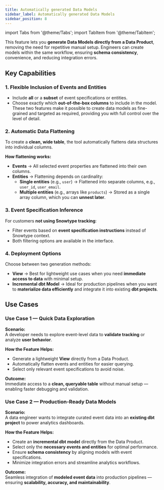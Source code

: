 ```yaml
---
title: Automatically generated Data Models
sidebar_label: Automatically generated Data Models
sidebar_position: 8
---
```

import Tabs from '@theme/Tabs';
import TabItem from '@theme/TabItem';

This feature lets you **generate Data Models directly from a Data Product**, removing the need for repetitive manual setup. Engineers can create models within the same workflow, ensuring **schema consistency**, convenience, and reducing integration errors.

## Key Capabilities

### 1. Flexible Inclusion of Events and Entities
- Include **all** or a **subset** of event specifications or entities.
- Choose exactly which **out-of-the-box columns** to include in the model.
These two features make it possible to create data models as fine-grained and targeted as required, providing you with full control over the level of detail.

### 2. Automatic Data Flattening
To create a **clean, wide table**, the tool automatically flattens data structures into individual columns.

**How flattening works:**
- **Events** → All selected event properties are flattened into their own columns.
- **Entities** → Flattening depends on cardinality:
  - **Single entities** (e.g., `user`) → Flattened into separate columns, e.g., `user_id`, `user_email`.
  - **Multiple entities** (e.g., arrays like `products`) → Stored as a single array column, which you can **unnest later**.

### 3. Event Specification Inference
For customers **not using Snowtype tracking**:
- Filter events based on **event specification instructions** instead of Snowtype context.
- Both filtering options are available in the interface.

### 4. Deployment Options
Choose between two generation methods:

- **View** → Best for lightweight use cases when you need **immediate access to data** with minimal setup.
- **Incremental dbt Model** → Ideal for production pipelines when you want to **materialize data efficiently** and integrate it into existing **dbt projects**.

## Use Cases

### Use Case 1 — Quick Data Exploration
**Scenario:**  
A developer needs to explore event-level data to **validate tracking** or analyze **user behavior**.

**How the Feature Helps:**
- Generate a lightweight **View** directly from a Data Product.
- Automatically flatten events and entities for easier querying.
- Select only relevant event specifications to avoid noise.

**Outcome:**  
Immediate access to a **clean, queryable table** without manual setup — enabling faster debugging and validation.

### Use Case 2 — Production-Ready Data Models
**Scenario:**  
A data engineer wants to integrate curated event data into an **existing dbt project** to power analytics dashboards.

**How the Feature Helps:**
- Create an **incremental dbt model** directly from the Data Product.
- Select only the **necessary events and entities** for optimal performance.
- Ensure **schema consistency** by aligning models with event specifications.
- Minimize integration errors and streamline analytics workflows.

**Outcome:**  
Seamless integration of **modeled event data** into production pipelines — ensuring **scalability, accuracy, and maintainability**.
